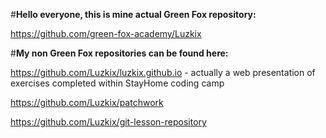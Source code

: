 #**Hello everyone, this is mine actual Green Fox repository:**

https://github.com/green-fox-academy/Luzkix

#**My non Green Fox repositories can be found here:**

https://github.com/Luzkix/luzkix.github.io - actually a web presentation of exercises completed within StayHome coding camp

https://github.com/Luzkix/patchwork 

https://github.com/Luzkix/git-lesson-repository
